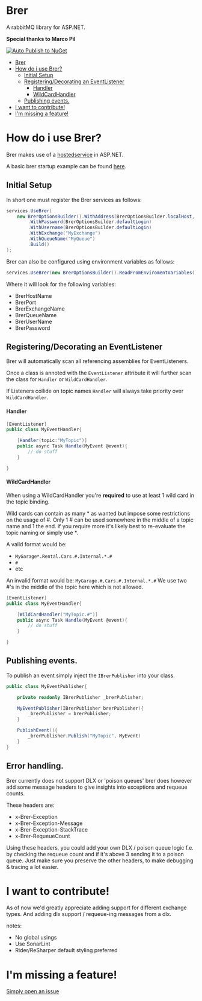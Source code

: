 # Brer

A rabbitMQ library for ASP.NET.

__Special thanks to Marco Pil__

[![Auto Publish to NuGet](https://github.com/karmalegend/Brer/actions/workflows/Release.yml/badge.svg)](https://github.com/karmalegend/Brer/actions/workflows/Release.yml)

- [Brer](#brer)
- [How do i use Brer?](#how-do-i-use-brer)
  - [Initial Setup](#initial-setup)
  - [Registering/Decorating an EventListener](#registeringdecorating-an-eventlistener)
      - [Handler](#handler)
      - [WildCardHandler](#wildcardhandler)
  - [Publishing events.](#publishing-events)
- [I want to contribute!](#i-want-to-contribute)
- [I'm missing a feature!](#im-missing-a-feature)


# How do i use Brer?
Brer makes use of a [hostedservice](https://learn.microsoft.com/en-us/dotnet/core/extensions/timer-service?pivots=dotnet-6-00) in ASP.NET.


A basic brer startup example can be found [here](https://github.com/karmalegend/Brer/tree/main/Brer/Example%20Project).

## Initial Setup

In short one must register the Brer services as follows:
```C#
services.UseBrer(
    new BrerOptionsBuilder().WithAddress(BrerOptionsBuilder.localHost, BrerOptionsBuilder.defaultPort)
        .WithPassword(BrerOptionsBuilder.defaultLogin)
        .WithUsername(BrerOptionsBuilder.defaultLogin)
        .WithExchange("MyExchange")
        .WithQueueName("MyQueue")
        .Build()
);
```

Brer can also be configured using environment variables as follows:
```C#
services.UseBrer(new BrerOptionsBuilder().ReadFromEnviromentVariables().Build());
```
Where it will look for the following variables:
* BrerHostName
* BrerPort
* BrerExchangeName
* BrerQueueName
* BrerUserName
* BrerPassword


## Registering/Decorating an EventListener
Brer will automatically scan all referencing assemblies for EventListeners.

Once a class is annoted with the ```EventListener``` attribute it will further scan the class for ```Handler``` or ```WildCardHandler```.

If Listeners collide on topic names ```Handler``` will always take priority over ```WildCardHandler```.

#### Handler
```C#
[EventListener]
public class MyEventHandler{

    [Handler(topic:"MyTopic")]
    public async Task Handle(MyEvent @event){
        // do stuff
    }

}
```


#### WildCardHandler

When using a WildCardHandler you're **required** to use at least 1 wild card in the topic binding.

Wild cards can contain as many * as wanted but impose some restrictions on the usage of #.
Only 1 # can be used somewhere in the middle of a topic name and 1 the end. if you require more it's likely best to re-evaluate the topic naming or simply use *.

A valid format would be:
* ```MyGarage*.Rental.Cars.#.Internal.*.#```
* ```#```
* etc

An invalid format would be:
```MyGarage.#.Cars.#.Internal.*.#``` We use two #'s in the middle of the topic here which is not allowed.


```C#
[EventListener]
public class MyEventHandler{

    [WildCardHandler("MyTopic.#")]
    public async Task Handle(MyEvent @event){
        // do stuff
    }

}
```


## Publishing events.

To publish an event simply inject the ```IBrerPublisher``` into your class.
```C#
public class MyEventPublisher{

    private readonly IBrerPublisher _brerPublisher;

    MyEventPublisher(IBrerPublisher brerPublisher){
        _brerPublisher = brerPublisher;
    }

    PublishEvent(){
        _brerPublisher.Publish("MyTopic", MyEvent)
    }
}
```

## Error handling.
Brer currently does not support DLX or 'poison queues' brer does however add some message headers to give insights into
exceptions and requeue counts.

These headers are:
* x-Brer-Exception
* x-Brer-Exception-Message
* x-Brer-Exception-StackTrace
* x-Brer-RequeueCount

Using these headers, you could add your own DLX / poison queue logic f.e. by checking the requeue count and if it's above
3 sending it to a poison queue. Just make sure you preserve the other headers, to make debugging & tracing a lot easier.


# I want to contribute!
As of now we'd greatly appreciate adding support for different exchange types. And adding dlx support 
/ requeue-ing messages from a dlx.

notes: 
- No global usings
- Use SonarLint
- Rider/ReSharper default styling preferred


# I'm missing a feature!
[Simply open an issue](https://github.com/karmalegend/Brer/issues)


